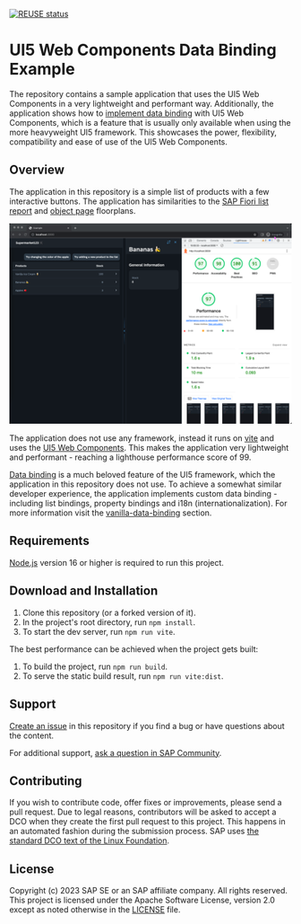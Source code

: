 [![REUSE status](https://api.reuse.software/badge/github.com/SAP-samples/ui5-webcomponents-data-binding-example)](https://api.reuse.software/info/github.com/SAP-samples/ui5-webcomponents-data-binding-example)

# UI5 Web Components Data Binding Example

The repository contains a sample application that uses the UI5 Web Components in a very lightweight and performant way. Additionally, the application shows how to [implement data binding](/extensions/vanilla-data-binding/) with UI5 Web Components, which is a feature that is usually only available when using the more heavyweight UI5 framework. This showcases the power, flexibility, compatibility and ease of use of the UI5 Web Components.

## Overview

The application in this repository is a simple list of products with a few interactive buttons. The application has similarities to the [SAP Fiori list report](https://experience.sap.com/fiori-design-web/list-report-floorplan-sap-fiori-element/) and [object page](https://experience.sap.com/fiori-design-web/object-page/) floorplans.

![screen shot](/application.png)

The application does not use any framework, instead it runs on [vite](https://vitejs.dev/) and uses the [UI5 Web Components](https://sap.github.io/ui5-webcomponents/). This makes the application very lightweight and performant - reaching a lighthouse performance score of 99.

[Data binding](https://sapui5.hana.ondemand.com/sdk/#/topic/68b9644a253741e8a4b9e4279a35c247) is a much beloved feature of the UI5 framework, which the application in this repository does not use. To achieve a somewhat similar developer experience, the application implements custom data binding - including list bindings, property bindings and i18n (internationalization). For more information visit the [vanilla-data-binding](/extensions/vanilla-data-binding/) section.

## Requirements

[Node.js](https://nodejs.org/en/download) version 16 or higher is required to run this project.

## Download and Installation

1. Clone this repository (or a forked version of it).
1. In the project's root directory, run `npm install`.
1. To start the dev server, run `npm run vite`.

The best performance can be achieved when the project gets built:

1. To build the project, run `npm run build`.
1. To serve the static build result, run `npm run vite:dist`.

## Support
[Create an issue](https://github.com/SAP-samples/ui5-webcomponents-data-binding-example/issues) in this repository if you find a bug or have questions about the content.
 
For additional support, [ask a question in SAP Community](https://answers.sap.com/questions/ask.html).

## Contributing
If you wish to contribute code, offer fixes or improvements, please send a pull request. Due to legal reasons, contributors will be asked to accept a DCO when they create the first pull request to this project. This happens in an automated fashion during the submission process. SAP uses [the standard DCO text of the Linux Foundation](https://developercertificate.org/).

## License
Copyright (c) 2023 SAP SE or an SAP affiliate company. All rights reserved. This project is licensed under the Apache Software License, version 2.0 except as noted otherwise in the [LICENSE](LICENSE) file.

